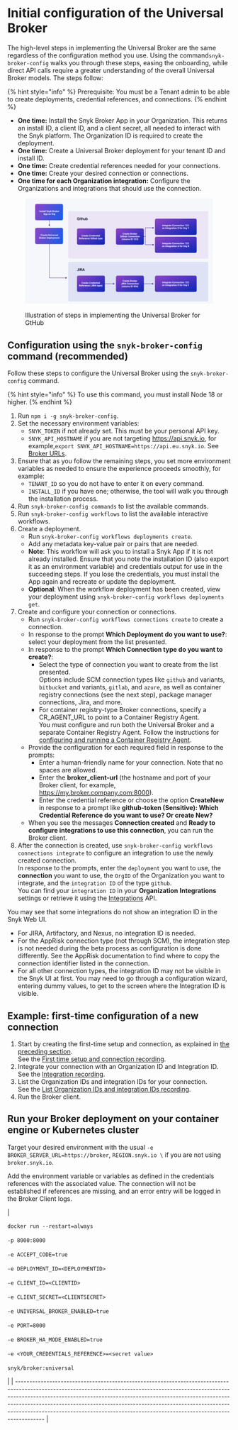 # Initial configuration of the Universal Broker

The high-level steps in implementing the Universal Broker are the same regardless of the configuration method you use. Using the command`snyk-broker-config` walks you through these steps, easing the onboarding, while direct API calls require a greater understanding of the overall Universal Broker models. The steps follow:

{% hint style="info" %}
Prerequisite: You must be a Tenant admin to be able to create deployments, credential references, and connections.
{% endhint %}

* **One time:** Install the Snyk Broker App in your Organization. This returns an install ID, a client ID, and a client secret, all needed to interact with the Snyk platform. The Organization ID is required to create the deployment.
* **One time:** Create a Universal Broker deployment for your tenant ID and install ID.
* **One time:** Create credential references needed for your connections.
* **One time:** Create your desired connection or connections.
* **One time for each Organization integration:** Configure the Organizations and integrations that should use the connection.

<figure><img src="../../../.gitbook/assets/image 7 (1).png" alt="Illustration of steps in implementing the Universal Broker"><figcaption><p>Illustration of steps in implementing the Universal Broker for GtHub</p></figcaption></figure>

## Configuration using the `snyk-broker-config` command (recommended) <a href="#using-snyk-broker-config-cli" id="using-snyk-broker-config-cli"></a>

Follow these steps to configure the Universal Broker using the `snyk-broker-config` command.

{% hint style="info" %}
To use this command, you must install Node 18 or higher.
{% endhint %}

1. Run `npm i -g snyk-broker-config`.
2. Set the necessary environment variables:
   * `SNYK_TOKEN` if not already set. This must be your personal API key.
   * `SNYK_API_HOSTNAME` if you are not targeting https://api.snyk.io, for example,`export SNYK_API_HOSTNAME=https://api.eu.snyk.io`. See [Broker URLs](../../../working-with-snyk/regional-hosting-and-data-residency.md#broker-urls).
3. Ensure that as you follow the remaining steps, you set more environment variables as needed to ensure the experience proceeds smoothly, for example:
   * `TENANT_ID` so you do not have to enter it on every command.
   * `INSTALL_ID` if you have one; otherwise, the tool will walk you through the installation process.
4. Run `snyk-broker-config commands` to list the available commands.
5. Run `snyk-broker-config workflows` to list the available interactive workflows.
6. Create a deployment.
   * Run `snyk-broker-config workflows deployments create`.
   * Add any metadata key-value pair or pairs that are needed.
   * **Note**: This workflow will ask you to install a Snyk App if it is not already installed. Ensure that you note the installation ID (also export it as an environment variable) and credentials output for use in the succeeding steps. If you lose the credentials, you must install the App again and recreate or update the deployment.
   * **Optional**:  When the workflow deployment has been created, view your deployment using `snyk-broker-config workflows deployments get`.
7. Create and configure your connection or connections.
   * Run `snyk-broker-config workflows connections create` to create a connection.
   * In response to the prompt **Which Deployment do you want to use?**: select your deployment from the list presented.
   * In response to the prompt **Which Connection type do you want to create?**:
     * Select the type of connection you want to create from the list presented.\
       Options include SCM connection types like `github` and variants, `bitbucket` and variants, `gitlab`, and `azure`, as well as container registry connections (see the next step), package manager connections, Jira, and more.
     * For container registry-type Broker connections, specify a CR\_AGENT\_URL to point to a Container Registry Agent.\
       You must configure and run both the Universal Broker and a separate Container Registry Agent. Follow the instructions for [configuring and running a Container Registry Agent](../snyk-broker-container-registry-agent/#configuring-and-running-the-container-registry-agent).
   * Provide the configuration for each required field in response to the prompts:
     * Enter a human-friendly name for your connection. Note that no spaces are allowed.
     * Enter the **broker\_client-url** (the hostname and port of your Broker client, for example, https://my.broker.company.com:8000).
     * Enter the credential reference or choose the option **CreateNew** in response to a prompt like **github-token (Sensitive): Which Credential Reference do you want to use? Or create New?**
   * When you see the messages **Connection created** and **Ready to configure integrations to use this connection**, you can run the Broker client.
8. After the connection is created, use `snyk-broker-config workflows connections integrate` to configure an integration to use the newly created connection.\
   In response to the prompts, enter the `deployment` you want to use, the **connection** you want to use, the `OrgID` of the Organization you want to integrate, and the `integration ID` of the type `github`.\
   You can find your `integration ID` in your **Organization** **Integrations** settings or retrieve it using the [Integrations](../../../snyk-api/reference/integrations-v1.md) API.

You may see that some integrations do not show an integration ID in the Snyk Web UI.

* For JIRA, Artifactory, and Nexus, no integration ID is needed.
* For the AppRisk connection type (not through SCM), the integration step is not needed during the beta process as configuration is done differently. See the AppRisk documentation to find where to copy the connection identifier listed in the connection.
* For all other connection types, the integration ID may not be visible in the Snyk UI at first. You may need to go through a configuration wizard, entering dummy values, to get to the screen where the Integration ID is visible.

## Example: first-time configuration of a new connection <a href="#quick-examples-below" id="quick-examples-below"></a>

1. Start by creating the first-time setup and connection, as explained in [the preceding section](initial-configuration-of-the-universal-broker.md#using-snyk-broker-config-cli).\
   See the [First time setup and connection recording](https://asciinema.org/a/YqSmUHEWMcDPeQKm6lpeG3qhM).
2. Integrate your connection with an Organization ID and Integration ID.\
   See the [Integration recording](https://asciinema.org/a/I2QJxi9MDEeThRZTLD1aTv9cN).
3. List the Organization IDs and integration IDs for your connection.\
   See the [List Organization IDs and integration IDs recording](https://asciinema.org/a/5RWuySWT0M2dDI9mARJjeZS5g).
4. Run the Broker client.

## Run your Broker deployment on your container engine or Kubernetes cluster

Target your desired environment with the usual `-e BROKER_SERVER_URL=https://broker`, `REGION.snyk.io \` if you are not using `broker.snyk.io`.

Add the environment variable or variables as defined in the credentials references with the associated value. The connection will not be established if references are missing, and an error entry will be logged in the Broker Client logs.

| <pre><code>docker run --restart=always \
    -p 8000:8000 \
    -e ACCEPT_CODE=true \
    -e DEPLOYMENT_ID=&#x3C;DEPLOYMENTID> \
    -e CLIENT_ID=&#x3C;CLIENTID> \
    -e CLIENT_SECRET=&#x3C;CLIENTSECRET> \
    -e UNIVERSAL_BROKER_ENABLED=true \
    -e PORT=8000 \
    -e BROKER_HA_MODE_ENABLED=true \
    -e &#x3C;YOUR_CREDENTIALS_REFERENCE>=&#x3C;secret value> \
snyk/broker:universal
</code></pre> |
| ---------------------------------------------------------------------------------------------------------------------------------------------------------------------------------------------------------------------------------------------------------------------------------------------------------------------------------------------------------------------------------------------------------------- |
